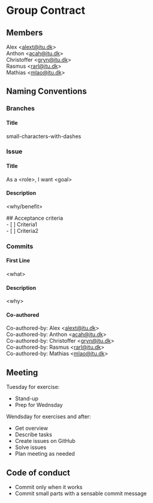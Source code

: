 # Group Contract
## Members
Alex \<alext@itu.dk>\
Anthon \<acah@itu.dk>\
Christoffer \<gryn@itu.dk>\
Rasmus \<rarl@itu.dk>\
Mathias \<mlao@itu.dk>

## Naming Conventions
### Branches
#### Title 
small-characters-with-dashes
  
### Issue
#### Title 
As a \<role>, I want \<goal>

#### Description
\<why/benefit>

\#\# Acceptance criteria \
  \- [ ] Criteria1 \
  \- [ ] Criteria2

### Commits
#### First Line
\<what>

#### Description
\<why>

#### Co-authored
Co-authored-by: Alex \<alext@itu.dk>\
Co-authored-by: Anthon \<acah@itu.dk>\
Co-authored-by: Christoffer \<gryn@itu.dk>\
Co-authored-by: Rasmus \<rarl@itu.dk>\
Co-authored-by: Mathias \<mlao@itu.dk>

## Meeting
Tuesday for exercise:
- Stand-up
- Prep for Wednsday

Wendsday for exercises and after:
- Get overview
- Describe tasks
- Create issues on GitHub
- Solve issues
- Plan meeting as needed

## Code of conduct
- Commit only when it works
- Commit small parts with a sensable commit message
